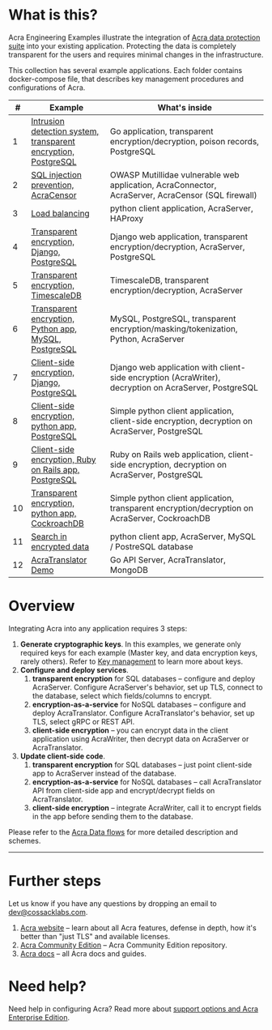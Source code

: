 # What is this?

Acra Engineering Examples illustrate the integration
of [Acra data protection suite](https://github.com/cossacklabs/acra) into your existing application. Protecting the data
is completely transparent for the users and requires minimal changes in the infrastructure.

This collection has several example applications. Each folder contains docker-compose file, that describes key
management procedures and configurations of Acra.

| #  | Example                                                                                                                                         | What's inside                                                                                         |
|----|-------------------------------------------------------------------------------------------------------------------------------------------------|-------------------------------------------------------------------------------------------------------|
| 1  | [Intrusion detection system, transparent encryption, PostgreSQL](https://github.com/cossacklabs/acra-poison-records-demo)                       | Go application, transparent encryption/decryption, poison records, PostgreSQL                         |
| 2  | [SQL injection prevention, AcraCensor](https://github.com/cossacklabs/acra-censor-demo)                                                         | OWASP Mutillidae vulnerable web application, AcraConnector, AcraServer, AcraCensor (SQL firewall)     |
| 3  | [Load balancing](https://github.com/cossacklabs/acra-balancer-demo)                                                                             | python client application, AcraServer, HAProxy                                                        |
| 4  | [Transparent encryption, Django, PostgreSQL](https://github.com/cossacklabs/acra-engineering-demo/blob/master/django-transparent/README.md)                 | Django web application, transparent encryption/decryption, AcraServer, PostgreSQL                     |
| 5  | [Transparent encryption, TimescaleDB](https://github.com/cossacklabs/acra-engineering-demo/blob/master/timescaledb/README.md)                               | TimescaleDB, transparent encryption/decryption, AcraServer                                            |
| 6  | [Transparent encryption, Python app, MySQL, PostgreSQL](https://github.com/cossacklabs/acra-engineering-demo/blob/master/python-mysql-postgresql/README.md) | MySQL, PostgreSQL, transparent encryption/masking/tokenization, Python, AcraServer                    |
| 7  | [Client-side encryption, Django, PostgreSQL](https://github.com/cossacklabs/acra-engineering-demo/blob/master/django/README.md)                             | Django web application with client-side encryption (AcraWriter), decryption on AcraServer, PostgreSQL |
| 8  | [Client-side encryption, python app, PostgreSQL](https://github.com/cossacklabs/acra-engineering-demo/blob/master/python/README.md)                         | Simple python client application, client-side encryption, decryption on AcraServer, PostgreSQL        |
| 9  | [Client-side encryption, Ruby on Rails app, PostgreSQL](https://github.com/cossacklabs/acra-engineering-demo/blob/master/rails/README.md)                   | Ruby on Rails web application, client-side encryption, decryption on AcraServer, PostgreSQL           |
| 10 | [Transparent encryption, python app, CockroachDB](https://github.com/cossacklabs/acra-engineering-demo/blob/master/cockroachdb/README.md)                   | Simple python client application, transparent encryption/decryption on AcraServer, CockroachDB        |
| 11 | [Search in encrypted data](https://github.com/cossacklabs/acra-engineering-demo/blob/master/python-searchable/README.md)                                    | python client app, AcraServer, MySQL / PostreSQL database                                             |
| 12 | [AcraTranslator Demo](https://github.com/cossacklabs/acra-engineering-demo/blob/master/acra-translator/README.md)                                           | Go API Server, AcraTranslator, MongoDB                                                                |

# Overview

Integrating Acra into any application requires 3 steps:

1. **Generate cryptographic keys**. In this examples, we generate only required keys for each example (Master key, and
   data encryption keys, rarely others). Refer
   to [Key management](https://docs.cossacklabs.com/acra/security-controls/key-management/) to learn more about keys.
2. **Configure and deploy services**.
    1. **transparent encryption** for SQL databases – configure and deploy AcraServer. Configure AcraServer's behavior,
       set up TLS, connect to the database, select which fields/columns to encrypt.
    2. **encryption-as-a-service** for NoSQL databases – configure and deploy AcraTranslator. Configure AcraTranslator's
       behavior, set up TLS, select gRPC or REST API.
    3. **client-side encryption** – you can encrypt data in the client application using AcraWriter, then decrypt data
       on AcraServer or AcraTranslator.
3. **Update client-side code**.
    1. **transparent encryption** for SQL databases – just point client-side app to AcraServer instead of the database.
    2. **encryption-as-a-service** for NoSQL databases – call AcraTranslator API from client-side app and
       encrypt/decrypt fields on AcraTranslator.
    3. **client-side encryption** – integrate AcraWriter, call it to encrypt fields in the app before sending them to
       the database.

Please refer to the [Acra Data flows](https://docs.cossacklabs.com/acra/acra-in-depth/data-flow/) for more detailed
description and schemes.

---

# Further steps

Let us know if you have any questions by dropping an email to [dev@cossacklabs.com](mailto:dev@cossacklabs.com).

1. [Acra website](https://cossacklabs.com/acra/) – learn about all Acra features, defense in depth, how it's better
   than "just TLS" and available licenses.
2. [Acra Community Edition](https://github.com/cossacklabs/acra) – Acra Community Edition repository.
3. [Acra docs](https://docs.cossacklabs.com/acra/what-is-acra/) – all Acra docs and guides.

# Need help?

Need help in configuring Acra? Read more
about [support options and Acra Enterprise Edition](https://www.cossacklabs.com/acra/#pricing).

